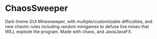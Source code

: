 # ChaosSweeper
Dark theme GUI Minesweeper, with multiple/customizable difficulties, and new chaotic rules including random minigames to defuse live mines that WILL explode the program. Made with chaos, and Java/JavaFX.
